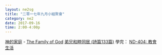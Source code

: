 ```yaml
---
layout: ne2sg
title: "二零一七年九月小組聚會"
category: ne2
date: 2017-09-16
time: 2:00-4:00p
---
```

<span>[神的家庭](http://www.youtube.com/watch?v=JfwcqiXaCkA) - [The Family of God](http://www.youtube.com/watch?v=Fd3gVGUMvDU)</span>
<span>[弟兄和睦同居 (詩篇133篇)](http://www.youtube.com/watch?v=DvAdLXUPhjU)</span>
<span>學完： [ND-404: 教會生活](/ne2/newman.html)</span>
